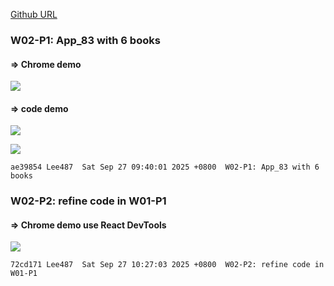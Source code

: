 [Github URL](https://github.com/Lee487/1141-2N-demo-Lai-83.git)

### W02-P1: App_83 with 6 books
 
#### => Chrome demo
 
![](w02-p1-1.png)
 
#### => code demo
 
![](w02-p1-2.png)
 
![](w02-p1-3.png)
 
```
ae39854 Lee487  Sat Sep 27 09:40:01 2025 +0800  W02-P1: App_83 with 6 books
```


### W02-P2: refine code in W01-P1
 
#### => Chrome demo use React DevTools
 
![](w02-p2.png)
 
```
72cd171 Lee487  Sat Sep 27 10:27:03 2025 +0800  W02-P2: refine code in W01-P1
```



